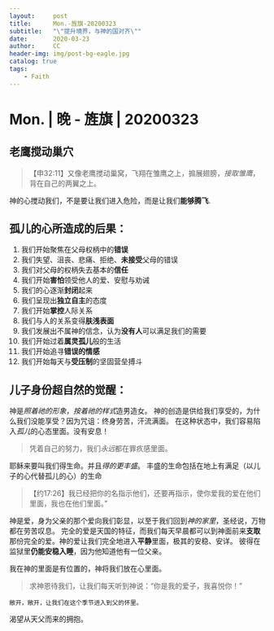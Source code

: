 ```yaml
---
layout:     post
title:      Mon.-旌旗-20200323
subtitle:   "\"提升境界，与神的国对齐\""
date:       2020-03-23
author:     CC
header-img: img/post-bg-eagle.jpg
catalog: true
tags:
    - Faith
---
```


# Mon. | 晚 - 旌旗 | 20200323

## 老鹰搅动巢穴
> 【申32:11】又像老鹰搅动巢窝，飞翔在雏鹰之上，搧展翅膀，*接取雏鹰*，背在自己的两翼之上。

神的心搅动我们，不是要让我们进入危险，而是让我们**能够腾飞**.

## 孤儿的心所造成的后果：
1. 我们开始聚焦在父母权柄中的**错误**
2. 我们失望、沮丧、悲痛、拒绝、**未接受**父母的错误
3. 我们对父母的权柄失去基本的**信任**
4. 我们开始**害怕**领受他人的爱、安慰与劝诫
5. 我们的心逐渐**封闭**起来
6. 我们呈现出**独立自主**的态度
7. 我们开始**掌控**人际关系
8. 我们与人的关系变得**肤浅表面**
9. 我们发展出不属神的信念，认为**没有人**可以满足我们的需要
10. 我们开始过着**属灵孤儿**般的生活
11. 我们开始追寻**错误的情感**
12. 我们开始每天与**受压制**的坚固营垒搏斗

## 儿子身份超自然的觉醒：
神是*照着祂的形象*，*按着祂的样式*造男造女。
神的创造是供给我们享受的，为什么我们没能享受？因为咒诅：终身劳苦，汗流满面。
在这种状态中，我们容易陷入*孤儿*的心态里面。没有安息！

> 凭着自己的努力，我们*永远*都在罪疚感里面。

耶稣来要叫我们得生命。并且*得的更丰盛*。
丰盛的生命包括在地上有满足（以儿子的心代替孤儿的心）的生命

> 【约17:26】我已经把你的名指示他们，还要再指示，使你爱我的爱在他们里面，我也在他们里面。”

神是爱，身为父亲的那个爱向我们彰显，以至于我们回到*神的家里*，圣经说，万物都在劳苦叹息。
完全的爱是天国的特征，而我们每天早晨都可以到神面前来**支取**那份完全的爱。神的爱让我们完全地进入**平静**里面，极其的安稳、安详。
彼得在监狱里**仍能安稳入睡**，因为他知道他有一位父亲。

我在神的里面是有位置的，神将我们放在心里面。

> 求神恩待我们，让我们每天听到神说：“你是我的爱子，我喜悦你！”

`敞开，敞开，让我们在这个季节进入到父的怀里。`

渴望从天父而来的拥抱。